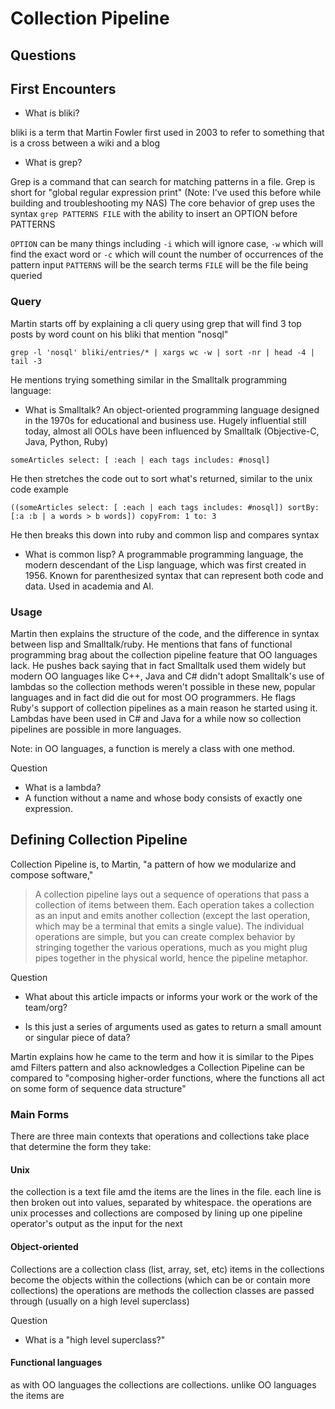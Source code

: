 # Collection Pipeline

## Questions

## First Encounters

- What is bliki?

bliki is a term that Martin Fowler first used in 2003 to refer to something that is a cross between a wiki and a blog

- What is grep?

Grep is a command that can search for matching patterns in a file. Grep is short for "global regular expression print"
(Note: I've used this before while building and troubleshooting my NAS)
The core behavior of grep uses the syntax `grep PATTERNS FILE` with the ability to insert an OPTION before PATTERNS

`OPTION` can be many things including `-i` which will ignore case, `-w` which will find the exact word or `-c` which will count the number of occurrences of the pattern input
`PATTERNS` will be the search terms
`FILE` will be the file being queried

### Query

Martin starts off by explaining a cli query using grep that will find 3 top posts by word count on his bliki that mention "nosql"

`grep -l 'nosql' bliki/entries/* | xargs wc -w | sort -nr | head -4 | tail -3`

He mentions trying something similar in the Smalltalk programming language:

- What is Smalltalk?
An object-oriented programming language designed in the 1970s for educational and business use. Hugely influential still today, almost all OOLs have been influenced by Smalltalk (Objective-C, Java, Python, Ruby)

`someArticles select: [ :each | each tags includes: #nosql]`

He then stretches the code out to sort what's returned, similar to the unix code example

`((someArticles
      select: [ :each | each tags includes: #nosql])
      sortBy: [:a :b | a words > b words])
      copyFrom: 1 to: 3`

He then breaks this down into ruby and common lisp and compares syntax

- What is common lisp?
A programmable programming language, the modern descendant of the Lisp language, which was first created in 1956. Known for parenthesized syntax that can represent both code and data. Used in academia and AI.

### Usage

Martin then explains the structure of the code, and the difference in syntax between lisp and Smalltalk/ruby. He mentions that fans of functional programming brag about the collection pipeline feature that OO languages lack. He pushes back saying that in fact Smalltalk used them widely but modern OO languages like C++, Java and C# didn't adopt Smalltalk's use of lambdas so the collection methods weren't possible in these new, popular languages and in fact did die out for most OO programmers. He flags Ruby's support of collection pipelines as a main reason he started using it. Lambdas have been used in C# and Java for a while now so collection pipelines are possible in more languages.

Note: in OO languages, a function is merely a class with one method.

Question

- What is a lambda?
- A function without a name and whose body consists of exactly one expression.

## Defining Collection Pipeline

Collection Pipeline is, to Martin, "a pattern of how we modularize and compose software,"

> A collection pipeline lays out a sequence of operations that pass a collection of items between them. Each operation takes a collection as an input and emits another collection (except the last operation, which may be a terminal that emits a single value). The individual operations are simple, but you can create complex behavior by stringing together the various operations, much as you might plug pipes together in the physical world, hence the pipeline metaphor.

Question

- What about this article impacts or informs your work or the work of the team/org?

- Is this just a series of arguments used as gates to return a small amount or singular piece of data?

Martin explains how he came to the term and how it is similar to the Pipes amd Filters pattern and also acknowledges a Collection Pipeline can be compared to "composing higher-order functions, where the functions all act on some form of sequence data structure"

### Main Forms

There are three main contexts that operations and collections take place that determine the form they take:

#### Unix

the collection is a text file amd the items are the lines in the file. each line is then broken out into values, separated by whitespace. the operations are unix processes and collections are composed by lining up one pipeline operator's output as the input for the next

#### Object-oriented

Collections are a collection class (list, array, set, etc) items in the collections become the objects within the collections (which can be or contain more collections)
the operations are methods the collection classes are passed through (usually on a high level superclass)

Question

- What is a "high level superclass?"

#### Functional languages

as with OO languages the collections are collections. unlike OO languages the items are
